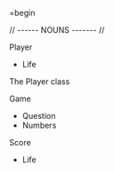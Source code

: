 =begin

// ------ NOUNS ------- //


Player
  - Life

The Player class 

Game
  - Question
  - Numbers

Score
  - Life






